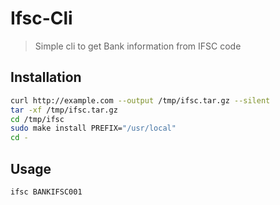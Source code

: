 # Ifsc-Cli

> Simple cli to get Bank information from IFSC code

## Installation

```sh
curl http://example.com --output /tmp/ifsc.tar.gz --silent
tar -xf /tmp/ifsc.tar.gz
cd /tmp/ifsc
sudo make install PREFIX="/usr/local"
cd -
```

## Usage

```sh
ifsc BANKIFSC001
```